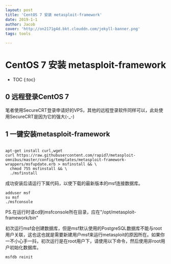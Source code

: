 ```yaml
---
layout: post
title: 'CentOS 7 安装 metasploit-framework'
date: 2019-1-1
author: Jacob
cover: 'http://on2171g4d.bkt.clouddn.com/jekyll-banner.png'
tags: tools

---
```


# CentOS 7 安装 metasploit-framework

* TOC
{:toc}

## 0 远程登录CentOS 7

笔者使用SecureCRT登录申请好的VPS，其他的远程登录软件同样可以，此处使用SecureCRT是因为它的强大(-_-)

## 1 一键安装metasploit-framework

```shell
 
apt-get install curl,wget
curl https://raw.githubusercontent.com/rapid7/metasploit-omnibus/master/config/templates/metasploit-framework-wrappers/msfupdate.erb > msfinstall && \
  chmod 755 msfinstall && \
  ./msfinstall
```

成功安装后请运行下属代码，以使下载的最新版本的msf连接数据库。

```shell
adduser msf
su msf
./msfconsole
```

PS.在运行时请cd到msfconsole所在目录，应在"/opt/metasploit-framework/bin"

初次运行msf会创建数据库，但是msf默认使用的PostgreSQL数据库不能与root用户关联，这也这也就是需要新建用户msf来运行metasploit的原因所在。如果你一不小心手一抖，初次运行是在root用户下，请使用以下命令，然后使用非root用户初始化数据库。

```shell
msfdb reinit
```

